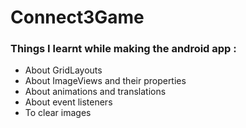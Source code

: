 # Connect3Game
### Things I learnt while making the android app :
- About GridLayouts
- About ImageViews and their properties
- About animations and translations
- About event listeners 
- To clear images 
